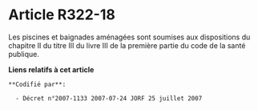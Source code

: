 # Article R322-18

Les piscines et baignades aménagées sont soumises aux dispositions du chapitre II du titre III du livre III de la première
partie du code de la santé publique.

**Liens relatifs à cet article**

	**Codifié par**:

	  - Décret n°2007-1133 2007-07-24 JORF 25 juillet 2007
